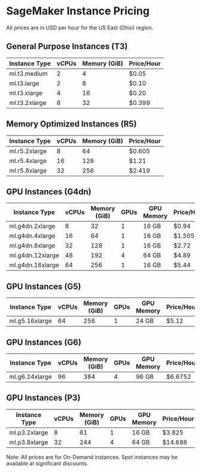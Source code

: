 # SageMaker Instance Pricing

All prices are in USD per hour for the US East (Ohio) region.

## General Purpose Instances (T3)

| Instance Type    | vCPUs | Memory (GiB) | Price/Hour |
|-----------------|-------|--------------|------------|
| ml.t3.medium    | 2     | 4           | $0.05      |
| ml.t3.large     | 2     | 8           | $0.10      |
| ml.t3.xlarge    | 4     | 16          | $0.20      |
| ml.t3.2xlarge   | 8     | 32          | $0.399     |

## Memory Optimized Instances (R5)

| Instance Type    | vCPUs | Memory (GiB) | Price/Hour |
|-----------------|-------|--------------|------------|
| ml.r5.2xlarge   | 8     | 64          | $0.605     |
| ml.r5.4xlarge   | 16    | 128         | $1.21      |
| ml.r5.8xlarge   | 32    | 256         | $2.419     |

## GPU Instances (G4dn)

| Instance Type     | vCPUs | Memory (GiB) | GPUs | GPU Memory | Price/Hour |
|------------------|-------|--------------|------|------------|------------|
| ml.g4dn.2xlarge  | 8     | 32          | 1    | 16 GB      | $0.94      |
| ml.g4dn.4xlarge  | 16    | 64          | 1    | 16 GB      | $1.505     |
| ml.g4dn.8xlarge  | 32    | 128         | 1    | 16 GB      | $2.72      |
| ml.g4dn.12xlarge | 48    | 192         | 4    | 64 GB      | $4.89      |
| ml.g4dn.16xlarge | 64    | 256         | 1    | 16 GB      | $5.44      |

## GPU Instances (G5)

| Instance Type    | vCPUs | Memory (GiB) | GPUs | GPU Memory | Price/Hour |
|-----------------|-------|--------------|------|------------|------------|
| ml.g5.16xlarge  | 64    | 256         | 1    | 24 GB      | $5.12      |

## GPU Instances (G6)

| Instance Type    | vCPUs | Memory (GiB) | GPUs | GPU Memory | Price/Hour |
|-----------------|-------|--------------|------|------------|------------|
| ml.g6.24xlarge  | 96    | 384         | 4    | 96 GB      | $6.6752    |

## GPU Instances (P3)

| Instance Type    | vCPUs | Memory (GiB) | GPUs | GPU Memory | Price/Hour |
|-----------------|-------|--------------|------|------------|------------|
| ml.p3.2xlarge   | 8     | 61          | 1    | 16 GB      | $3.825     |
| ml.p3.8xlarge   | 32    | 244         | 4    | 64 GB      | $14.688    |

Note: All prices are for On-Demand instances. Spot instances may be available at significant discounts.
